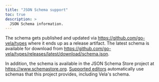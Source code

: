 ```yaml
---
title: "JSON Schema support"
toc: true
description: >
  JSON Schema information.
---
```


The schema gets published and updated via https://github.com/go-vela/types where it ends up as a release artifact. The latest schema is available for download from https://github.com/go-vela/types/releases/latest/download/schema.json.

In addition, the schema is available in the JSON Schema Store project at https://www.schemastore.org.
[Supported editors](https://www.schemastore.org/json#editors) automatically use schemas that this project provides, including Vela's schema.
